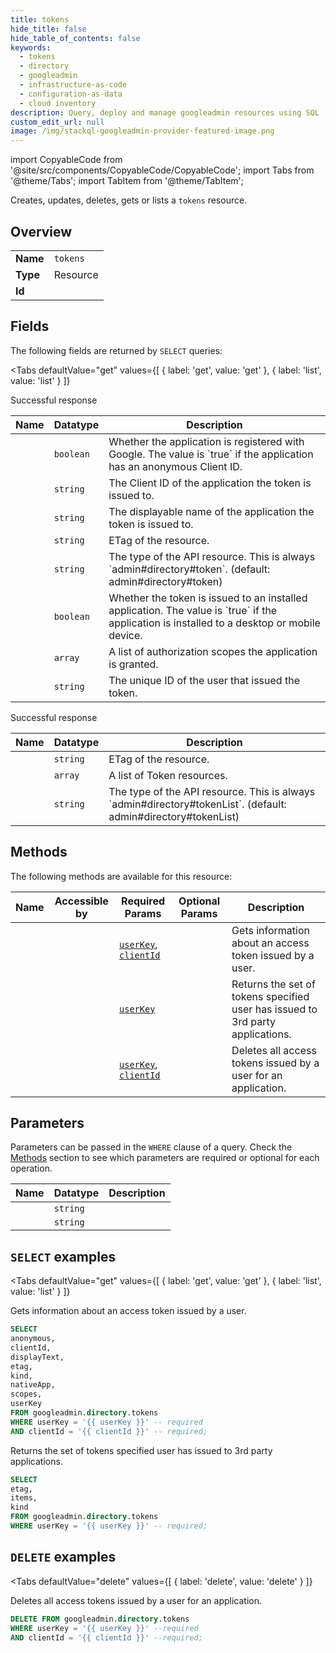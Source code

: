 ```yaml
--- 
title: tokens
hide_title: false
hide_table_of_contents: false
keywords:
  - tokens
  - directory
  - googleadmin
  - infrastructure-as-code
  - configuration-as-data
  - cloud inventory
description: Query, deploy and manage googleadmin resources using SQL
custom_edit_url: null
image: /img/stackql-googleadmin-provider-featured-image.png
---
```


import CopyableCode from '@site/src/components/CopyableCode/CopyableCode';
import Tabs from '@theme/Tabs';
import TabItem from '@theme/TabItem';

Creates, updates, deletes, gets or lists a <code>tokens</code> resource.

## Overview
<table><tbody>
<tr><td><b>Name</b></td><td><code>tokens</code></td></tr>
<tr><td><b>Type</b></td><td>Resource</td></tr>
<tr><td><b>Id</b></td><td><CopyableCode code="googleadmin.directory.tokens" /></td></tr>
</tbody></table>

## Fields

The following fields are returned by `SELECT` queries:

<Tabs
    defaultValue="get"
    values={[
        { label: 'get', value: 'get' },
        { label: 'list', value: 'list' }
    ]}
>
<TabItem value="get">

Successful response

<table>
<thead>
    <tr>
    <th>Name</th>
    <th>Datatype</th>
    <th>Description</th>
    </tr>
</thead>
<tbody>
<tr>
    <td><CopyableCode code="anonymous" /></td>
    <td><code>boolean</code></td>
    <td>Whether the application is registered with Google. The value is `true` if the application has an anonymous Client ID.</td>
</tr>
<tr>
    <td><CopyableCode code="clientId" /></td>
    <td><code>string</code></td>
    <td>The Client ID of the application the token is issued to.</td>
</tr>
<tr>
    <td><CopyableCode code="displayText" /></td>
    <td><code>string</code></td>
    <td>The displayable name of the application the token is issued to.</td>
</tr>
<tr>
    <td><CopyableCode code="etag" /></td>
    <td><code>string</code></td>
    <td>ETag of the resource.</td>
</tr>
<tr>
    <td><CopyableCode code="kind" /></td>
    <td><code>string</code></td>
    <td>The type of the API resource. This is always `admin#directory#token`. (default: admin#directory#token)</td>
</tr>
<tr>
    <td><CopyableCode code="nativeApp" /></td>
    <td><code>boolean</code></td>
    <td>Whether the token is issued to an installed application. The value is `true` if the application is installed to a desktop or mobile device.</td>
</tr>
<tr>
    <td><CopyableCode code="scopes" /></td>
    <td><code>array</code></td>
    <td>A list of authorization scopes the application is granted.</td>
</tr>
<tr>
    <td><CopyableCode code="userKey" /></td>
    <td><code>string</code></td>
    <td>The unique ID of the user that issued the token.</td>
</tr>
</tbody>
</table>
</TabItem>
<TabItem value="list">

Successful response

<table>
<thead>
    <tr>
    <th>Name</th>
    <th>Datatype</th>
    <th>Description</th>
    </tr>
</thead>
<tbody>
<tr>
    <td><CopyableCode code="etag" /></td>
    <td><code>string</code></td>
    <td>ETag of the resource.</td>
</tr>
<tr>
    <td><CopyableCode code="items" /></td>
    <td><code>array</code></td>
    <td>A list of Token resources.</td>
</tr>
<tr>
    <td><CopyableCode code="kind" /></td>
    <td><code>string</code></td>
    <td>The type of the API resource. This is always `admin#directory#tokenList`. (default: admin#directory#tokenList)</td>
</tr>
</tbody>
</table>
</TabItem>
</Tabs>

## Methods

The following methods are available for this resource:

<table>
<thead>
    <tr>
    <th>Name</th>
    <th>Accessible by</th>
    <th>Required Params</th>
    <th>Optional Params</th>
    <th>Description</th>
    </tr>
</thead>
<tbody>
<tr>
    <td><a href="#get"><CopyableCode code="get" /></a></td>
    <td><CopyableCode code="select" /></td>
    <td><a href="#parameter-userKey"><code>userKey</code></a>, <a href="#parameter-clientId"><code>clientId</code></a></td>
    <td></td>
    <td>Gets information about an access token issued by a user.</td>
</tr>
<tr>
    <td><a href="#list"><CopyableCode code="list" /></a></td>
    <td><CopyableCode code="select" /></td>
    <td><a href="#parameter-userKey"><code>userKey</code></a></td>
    <td></td>
    <td>Returns the set of tokens specified user has issued to 3rd party applications.</td>
</tr>
<tr>
    <td><a href="#delete"><CopyableCode code="delete" /></a></td>
    <td><CopyableCode code="delete" /></td>
    <td><a href="#parameter-userKey"><code>userKey</code></a>, <a href="#parameter-clientId"><code>clientId</code></a></td>
    <td></td>
    <td>Deletes all access tokens issued by a user for an application.</td>
</tr>
</tbody>
</table>

## Parameters

Parameters can be passed in the `WHERE` clause of a query. Check the [Methods](#methods) section to see which parameters are required or optional for each operation.

<table>
<thead>
    <tr>
    <th>Name</th>
    <th>Datatype</th>
    <th>Description</th>
    </tr>
</thead>
<tbody>
<tr id="parameter-clientId">
    <td><CopyableCode code="clientId" /></td>
    <td><code>string</code></td>
    <td></td>
</tr>
<tr id="parameter-userKey">
    <td><CopyableCode code="userKey" /></td>
    <td><code>string</code></td>
    <td></td>
</tr>
</tbody>
</table>

## `SELECT` examples

<Tabs
    defaultValue="get"
    values={[
        { label: 'get', value: 'get' },
        { label: 'list', value: 'list' }
    ]}
>
<TabItem value="get">

Gets information about an access token issued by a user.

```sql
SELECT
anonymous,
clientId,
displayText,
etag,
kind,
nativeApp,
scopes,
userKey
FROM googleadmin.directory.tokens
WHERE userKey = '{{ userKey }}' -- required
AND clientId = '{{ clientId }}' -- required;
```
</TabItem>
<TabItem value="list">

Returns the set of tokens specified user has issued to 3rd party applications.

```sql
SELECT
etag,
items,
kind
FROM googleadmin.directory.tokens
WHERE userKey = '{{ userKey }}' -- required;
```
</TabItem>
</Tabs>


## `DELETE` examples

<Tabs
    defaultValue="delete"
    values={[
        { label: 'delete', value: 'delete' }
    ]}
>
<TabItem value="delete">

Deletes all access tokens issued by a user for an application.

```sql
DELETE FROM googleadmin.directory.tokens
WHERE userKey = '{{ userKey }}' --required
AND clientId = '{{ clientId }}' --required;
```
</TabItem>
</Tabs>
